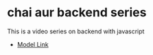 # chai aur backend series

This is a video series on backend with javascript
- [Model Link]([text](https://www.youtube.com/redirect?event=video_description&redir_token=QUFFLUhqbDd1eUNJZjcxWmFrUEphb3NEeU5wZDh5Wm41QXxBQ3Jtc0tuZENkVGE0dTU1NGE3WUlhc3pWdHFfYm5YQ0VOWHpTNnR5cVM5bkowaTRXN25HUGNMRGFYQUFrQTZaLV9SUXZlUHB3cFJkcHRKaWEwaExaVGEtWlYzcms5SHlvdkl2ekN6V2dnMkhpVVRuTGYtT0VYcw&q=https%3A%2F%2Fapp.eraser.io%2Fworkspace%2FYtPqZ1VogxGy1jzIDkzj%3Forigin%3Dshare&v=9B4CvtzXRpc))

